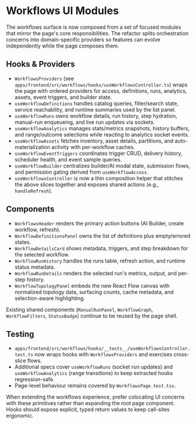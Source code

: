 # Workflows UI Modules

The workflows surface is now composed from a set of focused modules that mirror the page's core responsibilities. The refactor splits orchestration concerns into domain-specific providers so features can evolve independently while the page composes them.

## Hooks & Providers

- `WorkflowsProviders` (see `apps/frontend/src/workflows/hooks/useWorkflowsController.ts`) wraps the page with ordered providers for access, definitions, runs, analytics, assets, event triggers, and builder state.
- `useWorkflowDefinitions` handles catalog queries, filter/search state, service reachability, and runtime summaries used by the list panel.
- `useWorkflowRuns` owns workflow details, run history, step hydration, manual-run enqueueing, and live run updates via sockets.
- `useWorkflowAnalytics` manages stats/metrics snapshots, history buffers, and range/outcome selections while reacting to analytics socket events.
- `useWorkflowAssets` fetches inventory, asset details, partitions, and auto-materialization activity with per-workflow caches.
- `useWorkflowEventTriggers` coordinates trigger CRUD, delivery history, scheduler health, and event sample queries.
- `useWorkflowBuilder` centralizes builder/AI modal state, submission flows, and permission gating derived from `useWorkflowAccess`.
- `useWorkflowsController` is now a thin composition helper that stitches the above slices together and exposes shared actions (e.g., `handleRefresh`).

## Components

- `WorkflowsHeader` renders the primary action buttons (AI Builder, create workflow, refresh).
- `WorkflowDefinitionsPanel` owns the list of definitions plus empty/errored states.
- `WorkflowDetailsCard` shows metadata, triggers, and step breakdown for the selected workflow.
- `WorkflowRunHistory` handles the runs table, refresh action, and runtime status metadata.
- `WorkflowRunDetails` renders the selected run's metrics, output, and per-step history.
- `WorkflowTopologyPanel` embeds the new React Flow canvas with normalized topology data, surfacing counts, cache metadata, and selection-aware highlighting.

Existing shared components (`ManualRunPanel`, `WorkflowGraph`, `WorkflowFilters`, `StatusBadge`) continue to be reused by the page shell.

## Testing

- `apps/frontend/src/workflows/hooks/__tests__/useWorkflowsController.test.ts` now wraps hooks with `WorkflowsProviders` and exercises cross-slice flows.
- Additional specs cover `useWorkflowRuns` (socket run updates) and `useWorkflowAnalytics` (range transitions) to keep extracted hooks regression-safe.
- Page-level behaviour remains covered by `WorkflowsPage.test.tsx`.

When extending the workflows experience, prefer colocating UI concerns with these primitives rather than expanding the root page component. Hooks should expose explicit, typed return values to keep call-sites ergonomic.

